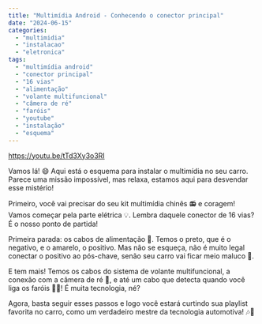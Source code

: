 ```yaml
---
title: "Multimídia Android - Conhecendo o conector principal"
date: "2024-06-15"
categories:
  - "multimidia"
  - "instalacao"
  - "eletronica"
tags:
  - "multimídia android"
  - "conector principal"
  - "16 vias"
  - "alimentação"
  - "volante multifuncional"
  - "câmera de ré"
  - "faróis"
  - "youtube"
  - "instalação"
  - "esquema"
---
```


https://youtu.be/tTd3Xy3o3RI

Vamos lá! 😄 Aqui está o esquema para instalar o multimídia no seu carro. Parece uma missão impossível, mas relaxa, estamos aqui para desvendar esse mistério!

Primeiro, você vai precisar do seu kit multimídia chinês 📻 e coragem! Vamos começar pela parte elétrica 💡. Lembra daquele conector de 16 vias? É o nosso ponto de partida!

Primeira parada: os cabos de alimentação 🛑. Temos o preto, que é o negativo, e o amarelo, o positivo. Mas não se esqueça, não é muito legal conectar o positivo ao pós-chave, senão seu carro vai ficar meio maluco 🤪.

E tem mais! Temos os cabos do sistema de volante multifuncional, a conexão com a câmera de ré 🎥, e até um cabo que detecta quando você liga os faróis 🚗💡! É muita tecnologia, né?

Agora, basta seguir esses passos e logo você estará curtindo sua playlist favorita no carro, como um verdadeiro mestre da tecnologia automotiva! 🎶🚗
